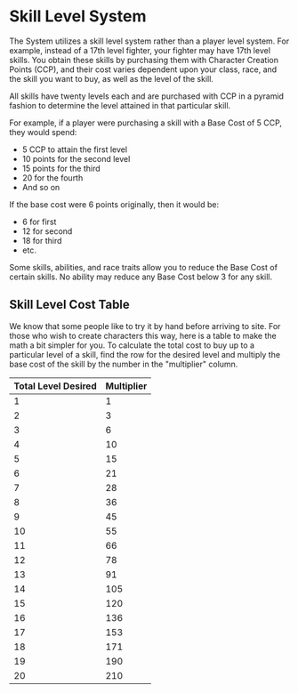 # Skill Level System

The System utilizes a skill level system rather than a player level system. For example, instead of a 17th level fighter, your fighter may have 17th level skills. You obtain these skills by purchasing them with Character Creation Points (CCP), and their cost varies dependent upon your class, race, and the skill you want to buy, as well as the level of the skill.

All skills have twenty levels each and are purchased with CCP in a pyramid fashion to determine the level attained in that particular skill.

For example, if a player were purchasing a skill with a Base Cost of 5 CCP, they would spend:
- 5 CCP to attain the first level
- 10 points for the second level
- 15 points for the third
- 20 for the fourth
- And so on

If the base cost were 6 points originally, then it would be:
- 6 for first
- 12 for second
- 18 for third
- etc.

Some skills, abilities, and race traits allow you to reduce the Base Cost of certain skills. No ability may reduce any Base Cost below 3 for any skill.

## Skill Level Cost Table

We know that some people like to try it by hand before arriving to site. For those who wish to create characters this way, here is a table to make the math a bit simpler for you. To calculate the total cost to buy up to a particular level of a skill, find the row for the desired level and multiply the base cost of the skill by the number in the "multiplier" column.

| Total Level Desired | Multiplier |
|-------------------|------------|
| 1 | 1 |
| 2 | 3 |
| 3 | 6 |
| 4 | 10 |
| 5 | 15 |
| 6 | 21 |
| 7 | 28 |
| 8 | 36 |
| 9 | 45 |
| 10 | 55 |
| 11 | 66 |
| 12 | 78 |
| 13 | 91 |
| 14 | 105 |
| 15 | 120 |
| 16 | 136 |
| 17 | 153 |
| 18 | 171 |
| 19 | 190 |
| 20 | 210 | 